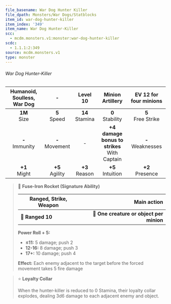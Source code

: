 ```yaml
---
file_basename: War Dog Hunter Killer
file_dpath: Monsters/War Dogs/Statblocks
item_id: war-dog-hunter-killer
item_index: '349'
item_name: War Dog Hunter-Killer
scc:
  - mcdm.monsters.v1:monster:war-dog-hunter-killer
scdc:
  - 1.1.1:2:349
source: mcdm.monsters.v1
type: monster
---
```


###### War Dog Hunter-Killer

| Humanoid, Soulless, War Dog |          -          |      Level 10       |                 Minion Artillery                 | EV 12 for four minions |
| :-------------------------: | :-----------------: | :-----------------: | :----------------------------------------------: | :--------------------: |
|      **1M**<br/> Size       |  **5**<br/> Speed   | **14**<br/> Stamina |               **0**<br/> Stability               | **5**<br/> Free Strike |
|     **-**<br/> Immunity     | **-**<br/> Movement |          -          | **+4 damage bonus to strikes**<br/> With Captain | **-**<br/> Weaknesses  |
|      **+1**<br/> Might      | **+5**<br/> Agility | **+3**<br/> Reason  |              **+5**<br/> Intuition               |  **+2**<br/> Presence  |

<!-- -->
> 🏹 **Fuse-Iron Rocket (Signature Ability)**
>
> | **Ranged, Strike, Weapon** |                          **Main action** |
> | -------------------------- | ---------------------------------------: |
> | **📏 Ranged 10**           | **🎯 One creature or object per minion** |
>
> **Power Roll + 5:**
>
> - **≤11:** 5 damage; push 2
> - **12-16:** 8 damage; push 3
> - **17+:** 10 damage; push 4
>
> **Effect:** Each enemy adjacent to the target before the forced movement takes 5 fire damage

<!-- -->
> ⭐️ **Loyalty Collar**
>
> When the hunter-killer is reduced to 0 Stamina, their loyalty collar explodes, dealing 3d6 damage to each adjacent enemy and object.
